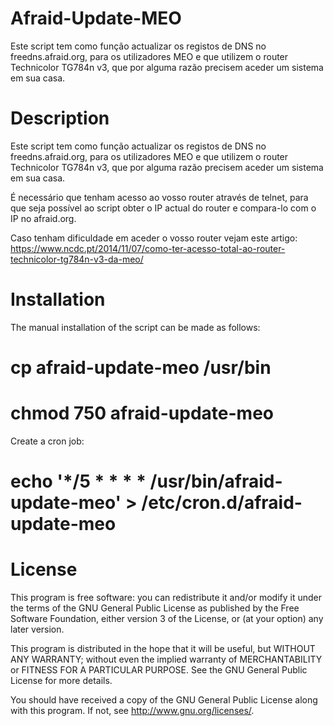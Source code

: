# Afraid-Update-MEO

Este script tem como função actualizar os registos de DNS no
freedns.afraid.org, para os utilizadores MEO e que utilizem o
router Technicolor TG784n v3, que por alguma razão precisem
aceder um sistema em sua casa.

# Description

Este script tem como função actualizar os registos de DNS no
freedns.afraid.org, para os utilizadores MEO e que utilizem o
router Technicolor TG784n v3, que por alguma razão precisem
aceder um sistema em sua casa.

É necessário que tenham acesso ao vosso router através de telnet,
para que seja possível ao script obter o IP actual do router e
compara-lo com o IP no afraid.org.

Caso tenham dificuldade em aceder o vosso router vejam este
artigo: https://www.ncdc.pt/2014/11/07/como-ter-acesso-total-ao-router-technicolor-tg784n-v3-da-meo/

# Installation

The manual installation of the script can be made as follows:

 # cp afraid-update-meo /usr/bin

 # chmod 750 afraid-update-meo

Create a cron job:

 # echo '*/5 * * * * /usr/bin/afraid-update-meo' > /etc/cron.d/afraid-update-meo

# License

This program is free software: you can redistribute it and/or modify
it under the terms of the GNU General Public License as published by
the Free Software Foundation, either version 3 of the License, or
(at your option) any later version.

This program is distributed in the hope that it will be useful,
but WITHOUT ANY WARRANTY; without even the implied warranty of
MERCHANTABILITY or FITNESS FOR A PARTICULAR PURPOSE.  See the
GNU General Public License for more details.

You should have received a copy of the GNU General Public License
along with this program.  If not, see <http://www.gnu.org/licenses/>.

